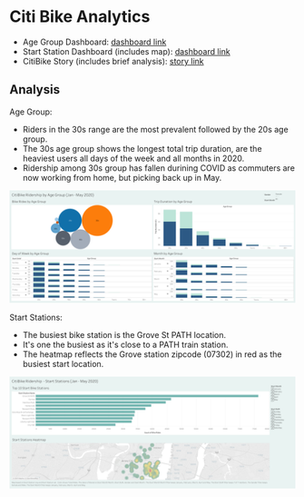 # Citi Bike Analytics

* Age Group Dashboard:
[dashboard link](https://public.tableau.com/views/AgeGroupCitiBikeDashboardJan-May2020/AgeGroupDashboard?:language=en&:retry=yes&:display_count=y&:origin=viz_share_link)
* Start Station Dashboard (includes map):
[dashboard link](https://public.tableau.com/views/BikeStationsCitiBikeDashboardJan-May2020/StationsDashboard?:language=en&:display_count=y&publish=yes&:origin=viz_share_link)
* CitiBike Story (includes brief analysis):
[story link](https://public.tableau.com/profile/gina.cameras#!/vizhome/Citibike2020AnalysisJan-May2020/CitiBikeStory)

## Analysis

Age Group: 
 * Riders in the 30s range are the most prevalent followed by the 20s age group.
 * The 30s age group shows the longest total trip duration, are the heaviest users all days of the week and all months in 2020. 
 * Ridership among 30s group has fallen durining COVID as commuters are now working from home, but picking back up in May.
 
 ![1-dash](Images/age.png)

Start Stations:
 * The busiest bike station is the Grove St PATH location. 
 * It's one the busiest as it's close to a PATH train station. 
 * The heatmap reflects the Grove station zipcode (07302) in red as the busiest start location.

 ![2-dash](Images/stations.png)
 
